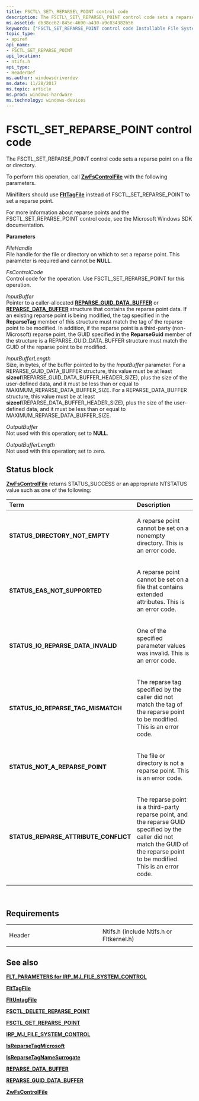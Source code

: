 ```yaml
---
title: FSCTL\_SET\_REPARSE\_POINT control code
description: The FSCTL\_SET\_REPARSE\_POINT control code sets a reparse point on a file or directory.
ms.assetid: db38cc62-845e-4690-a430-a9c834382b56
keywords: ["FSCTL_SET_REPARSE_POINT control code Installable File System Drivers"]
topic_type:
- apiref
api_name:
- FSCTL_SET_REPARSE_POINT
api_location:
- ntifs.h
api_type:
- HeaderDef
ms.author: windowsdriverdev
ms.date: 11/28/2017
ms.topic: article
ms.prod: windows-hardware
ms.technology: windows-devices
---
```


# FSCTL\_SET\_REPARSE\_POINT control code


The FSCTL\_SET\_REPARSE\_POINT control code sets a reparse point on a file or directory.

To perform this operation, call [**ZwFsControlFile**](https://msdn.microsoft.com/library/windows/hardware/ff566462) with the following parameters.

Minifilters should use [**FltTagFile**](https://msdn.microsoft.com/library/windows/hardware/ff544589) instead of FSCTL\_SET\_REPARSE\_POINT to set a reparse point.

For more information about reparse points and the FSCTL\_SET\_REPARSE\_POINT control code, see the Microsoft Windows SDK documentation.

**Parameters**

<a href="" id="filehandle"></a>*FileHandle*  
File handle for the file or directory on which to set a reparse point. This parameter is required and cannot be **NULL**.

<a href="" id="fscontrolcode"></a>*FsControlCode*  
Control code for the operation. Use FSCTL\_SET\_REPARSE\_POINT for this operation.

<a href="" id="inputbuffer"></a>*InputBuffer*  
Pointer to a caller-allocated [**REPARSE\_GUID\_DATA\_BUFFER**](https://msdn.microsoft.com/library/windows/hardware/ff552014) or [**REPARSE\_DATA\_BUFFER**](https://msdn.microsoft.com/library/windows/hardware/ff552012) structure that contains the reparse point data. If an existing reparse point is being modified, the tag specified in the **ReparseTag** member of this structure must match the tag of the reparse point to be modified. In addition, if the reparse point is a third-party (non-Microsoft) reparse point, the GUID specified in the **ReparseGuid** member of the structure is a REPARSE\_GUID\_DATA\_BUFFER structure must match the GUID of the reparse point to be modified.

<a href="" id="inputbufferlength"></a>*InputBufferLength*  
Size, in bytes, of the buffer pointed to by the *InputBuffer* parameter. For a REPARSE\_GUID\_DATA\_BUFFER structure, this value must be at least **sizeof**(REPARSE\_GUID\_DATA\_BUFFER\_HEADER\_SIZE), plus the size of the user-defined data, and it must be less than or equal to MAXIMUM\_REPARSE\_DATA\_BUFFER\_SIZE. For a REPARSE\_DATA\_BUFFER structure, this value must be at least **sizeof**(REPARSE\_DATA\_BUFFER\_HEADER\_SIZE), plus the size of the user-defined data, and it must be less than or equal to MAXIMUM\_REPARSE\_DATA\_BUFFER\_SIZE.

<a href="" id="outputbuffer"></a>*OutputBuffer*  
Not used with this operation; set to **NULL**.

<a href="" id="outputbufferlength"></a>*OutputBufferLength*  
Not used with this operation; set to zero.

Status block
------------

[**ZwFsControlFile**](https://msdn.microsoft.com/library/windows/hardware/ff566462) returns STATUS\_SUCCESS or an appropriate NTSTATUS value such as one of the following:

<table>
<colgroup>
<col width="50%" />
<col width="50%" />
</colgroup>
<thead>
<tr class="header">
<th align="left">Term</th>
<th align="left">Description</th>
</tr>
</thead>
<tbody>
<tr class="odd">
<td align="left"><p><strong>STATUS_DIRECTORY_NOT_EMPTY</strong></p></td>
<td align="left"><p>A reparse point cannot be set on a nonempty directory. This is an error code.</p></td>
</tr>
<tr class="even">
<td align="left"><p><strong>STATUS_EAS_NOT_SUPPORTED</strong></p></td>
<td align="left"><p>A reparse point cannot be set on a file that contains extended attributes. This is an error code.</p></td>
</tr>
<tr class="odd">
<td align="left"><p><strong>STATUS_IO_REPARSE_DATA_INVALID</strong></p></td>
<td align="left"><p>One of the specified parameter values was invalid. This is an error code.</p></td>
</tr>
<tr class="even">
<td align="left"><p><strong>STATUS_IO_REPARSE_TAG_MISMATCH</strong></p></td>
<td align="left"><p>The reparse tag specified by the caller did not match the tag of the reparse point to be modified. This is an error code.</p></td>
</tr>
<tr class="odd">
<td align="left"><p><strong>STATUS_NOT_A_REPARSE_POINT</strong></p></td>
<td align="left"><p>The file or directory is not a reparse point. This is an error code.</p></td>
</tr>
<tr class="even">
<td align="left"><p><strong>STATUS_REPARSE_ATTRIBUTE_CONFLICT</strong></p></td>
<td align="left"><p>The reparse point is a third-party reparse point, and the reparse GUID specified by the caller did not match the GUID of the reparse point to be modified. This is an error code.</p></td>
</tr>
</tbody>
</table>

 

Requirements
------------

<table>
<colgroup>
<col width="50%" />
<col width="50%" />
</colgroup>
<tbody>
<tr class="odd">
<td align="left"><p>Header</p></td>
<td align="left">Ntifs.h (include Ntifs.h or Fltkernel.h)</td>
</tr>
</tbody>
</table>

## See also


[**FLT\_PARAMETERS for IRP\_MJ\_FILE\_SYSTEM\_CONTROL**](flt-parameters-for-irp-mj-file-system-control.md)

[**FltTagFile**](https://msdn.microsoft.com/library/windows/hardware/ff544589)

[**FltUntagFile**](https://msdn.microsoft.com/library/windows/hardware/ff544608)

[**FSCTL\_DELETE\_REPARSE\_POINT**](fsctl-delete-reparse-point.md)

[**FSCTL\_GET\_REPARSE\_POINT**](fsctl-get-reparse-point.md)

[**IRP\_MJ\_FILE\_SYSTEM\_CONTROL**](irp-mj-file-system-control.md)

[**IsReparseTagMicrosoft**](https://msdn.microsoft.com/library/windows/hardware/ff549452)

[**IsReparseTagNameSurrogate**](https://msdn.microsoft.com/library/windows/hardware/ff549462)

[**REPARSE\_DATA\_BUFFER**](https://msdn.microsoft.com/library/windows/hardware/ff552012)

[**REPARSE\_GUID\_DATA\_BUFFER**](https://msdn.microsoft.com/library/windows/hardware/ff552014)

[**ZwFsControlFile**](https://msdn.microsoft.com/library/windows/hardware/ff566462)

 

 






